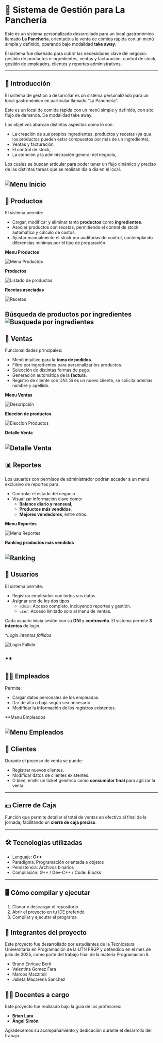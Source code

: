 # 🧾 Sistema de Gestión para La Panchería

Este es un sistema personalizado desarrollado para un local gastronómico llamado **La Panchería**, orientado a la venta de comida rápida con un menú simple y definido, operando bajo modalidad **take away**.

El sistema fue diseñado para cubrir las necesidades clave del negocio: gestión de productos e ingredientes, ventas y facturación, control de stock, gestión de empleados, clientes y reportes administrativos.

---

## 📌 Introducción

El sistema de gestión a desarrollar es un sistema personalizado para un local gastronómico en particular llamado “La Panchería”.

Este es un local de comida rápida con un menú simple y definido, con alto flujo de demanda. De modalidad take away.

Los objetivos abarcan distintos aspectos como lo son:

- La creación de sus propios ingredientes, productos y recetas (ya que los productos pueden estar compuestos por más de un ingrediente),
- Ventas y facturación,
- El control de stock,
- La atención y la administración general del negocio,

Los cuales se buscan articular para poder tener un flujo dinámico y preciso de las distintas tareas que se realizan día a día en el local.

 
![Menu Inicio](./LaPancheriaApp/Images/Img_Inicio.png)
---

## 🍔 Productos

El sistema permite:

- Cargar, modificar y eliminar tanto **productos** como **ingredientes**.
- Asociar productos con recetas, permitiendo el control de stock automático y cálculo de costos.
- Ajustar manualmente el stock por auditorías de control, contemplando diferencias mínimas por el tipo de preparación.

 
**Menu Productos**
 
![Menu Productos](./LaPancheriaApp/Images/Img_MenuProductos.png)

**Productos** 
 
![Listado de productos](./LaPancheriaApp/Images/Img_ListadoProductos.png)

 
**Recetas asociadas**
 
![Recetas](./LaPancheriaApp/Images/Img_Recetas.png)

 
**Búsqueda de productos por ingredientes**
![Busqueda por ingredientes](./LaPancheriaApp/Images/Img_Busqueda.png)
---

## 🧾 Ventas

Funcionalidades principales:

- Menú intuitivo para la **toma de pedidos**.
- Filtro por ingredientes para personalizar los productos.
- Selección de distintas formas de pago.
- Generación automática de la **factura**.
- Registro de cliente con DNI. Si es un nuevo cliente, se solicita además nombre y apellido.

**Menu Ventas**
 
![Descripción](./Images/Img_MenuVentas.png)

 
**Elección de productos**

![Eleccion Productos](./LaPancheriaApp/Images/Img_SeleccionVenta.png) 

 
**Detalle Venta**

 
![Detalle Venta](./LaPancheriaApp/Images/Img_DetalleVenta.png) 
---


## 📊 Reportes

Los usuarios con permisos de administrador podrán acceder a un menú exclusivo de reportes para:

- Controlar el estado del negocio.
- Visualizar información clave como:
  - **Balance diario y mensual**,
  - **Productos más vendidos**,
  - **Mejores vendedores**, entre otros.

 
**Menu Reportes**

 
![Menu Reportes](./LaPancheriaApp/Images/Img_MenuReportes.png) 

**Ranking productos más vendidos**
 

![Ranking](./LaPancheriaApp/Images/Img_RankingMasVendidos.png) 
---

## 👤 Usuarios

El sistema permite:

- Registrar empleados con todos sus datos.
- Asignar uno de los dos tipos
  - `admin`: Acceso completo, incluyendo reportes y gestión.
  - `user`: Acceso limitado solo al menú de ventas.

Cada usuario inicia sesión con su **DNI** y **contraseña**. El sistema permite **3 intentos** de login.

 
**Login intentos fallidos*
 
![Login Fallido](./LaPancheriaApp/Images/Img_MenuLoginFallido.png) 
 
**
---

## 🧑‍🍳 Empleados

Permite:

- Cargar datos personales de los empleados.
- Dar de alta o baja según sea necesario.
- Modificar la información de los registros existentes.

**Menu Empleados
 

![Menu Empleados](./LaPancheriaApp/Images/Img_MenuEmpleados.png) 
---

## 👥 Clientes

Durante el proceso de venta se puede:

- Registrar nuevos clientes.
- Modificar datos de clientes existentes.
- O bien, emitir un ticket genérico como **consumidor final** para agilizar la venta.

---

## 💵 Cierre de Caja

Función que permite detallar el total de ventas en efectivo al final de la jornada, facilitando un **cierre de caja preciso**.

---


## 🛠️ Tecnologías utilizadas

- Lenguaje: **C++**
- Paradigma: Programación orientada a objetos
- Persistencia: Archivos binarios
- Compilación: G++ / Dev-C++ / Code::Blocks

---

## 🖥️ Cómo compilar y ejecutar

1. Clonar o descargar el repositorio.
2. Abrir el proyecto en tu IDE preferido 
3. Compilar y ejecutar el programa

## 👥 Integrantes del proyecto

Este proyecto fue desarrollado por estudiantes de la Tecnicatura Universitaria en Programación de la UTN FRGP y defendido en el mes de julio de 2025, como parte del trabajo final de la materia Programación II.

- Bruno Enrique Berti  
- Valentina Gomez Fara  
- Marcos Mazzitelli  
- Julieta Macarena Sanchez  

## 🧑‍🏫 Docentes a cargo

Este proyecto fue realizado bajo la guía de los profesores:

- **Brian Lara**
- **Ángel Simón**

Agradecemos su acompañamiento y dedicación durante el desarrollo del trabajo.

